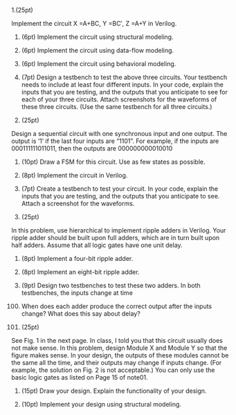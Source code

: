 1.(25pt)

Implement the circuit X =A+BC, Y =BC′, Z =A+Y in Verilog.

1) (6pt) Implement the circuit using structural modeling.

2) (6pt) Implement the circuit using data-flow modeling.

3) (6pt) Implement the circuit using behavioral modeling.

4) (7pt) Design a testbench to test the above three circuits. Your testbench needs to include at least four different inputs. In your code, explain the inputs that you are testing, and the outputs that you anticipate to see for each of your three circuits. Attach screenshots for the waveforms of these three circuits. (Use the same testbench for all three circuits.)



2. (25pt)

Design a sequential circuit with one synchronous input and one output. The output is ‘1’ if the last four inputs are “1101”. For example, if the inputs are
000111111011011, then the outputs are
000000000010010

1) (10pt) Draw a FSM for this circuit. Use as few states as possible.

2) (8pt) Implement the circuit in Verilog.

3) (7pt) Create a testbench to test your circuit. In your code, explain the inputs that you are testing,
and the outputs that you anticipate to see. Attach a screenshot for the waveforms.



3. (25pt)

In this problem, use hierarchical to implement ripple adders in Verilog. Your ripple adder should be built upon full adders, which are in turn built upon half adders. Assume that all logic gates have one unit delay.

1) (8pt) Implement a four-bit ripple adder.

2) (8pt) Implement an eight-bit ripple adder.

3) (9pt) Design two testbenches to test these two adders. In both testbenches, the inputs change at time
100. When does each adder produce the correct output after the inputs change? What does this say about delay?



4. (25pt)

See Fig. 1 in the next page. In class, I told you that this circuit usually does not make sense. In this problem, design Module X and Module Y so that the figure makes sense. In your design, the outputs of these modules cannot be the same all the time, and their outputs may change if inputs change. (For example, the solution on Fig. 2 is not acceptable.) You can only use the basic logic gates as listed on Page 15 of note01.
1) (15pt) Draw your design. Explain the functionality of your design. 

2) (10pt) Implement your design using structural modeling.
